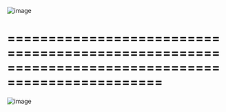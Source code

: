![image](https://github.com/JMBoulos12/CSS/assets/65892342/068ce4f9-32bd-41a7-a253-e6c0be91b672)

=================================================================================================
==============================================================

![image](https://github.com/JMBoulos12/CSS/assets/65892342/a27654e4-115d-43fd-9519-d4a005469928)
